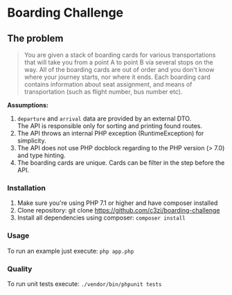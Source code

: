 # Boarding Challenge
## The problem 
> You are given a stack of boarding cards for various transportations that will take you from a point A to point B via
several stops on the way. All of the boarding cards are out of order and you don't know where your journey starts,
nor where it ends. Each boarding card contains information about seat assignment, and means of transportation
(such as flight number, bus number etc).

**Assumptions:**
1. `departure` and `arrival` data are provided by an external DTO.              
The API is responsible only for sorting and printing found routes.
2. The API throws an internal PHP exception (RuntimeException) for simplicity.
3. The API does not use PHP docblock regarding to the PHP version (> 7.0) and type hinting.
4. The boarding cards are unique. Cards can be filter in the step before the API.

### Installation
1. Make sure you're using PHP 7.1 or higher and have composer installed
2. Clone repository: git clone https://github.com/c3zi/boarding-challenge
3. Install all dependencies using composer: `composer install`

### Usage
To run an example just execute: `php app.php`

### Quality
To run unit tests execute: `./vendor/bin/phpunit tests`
